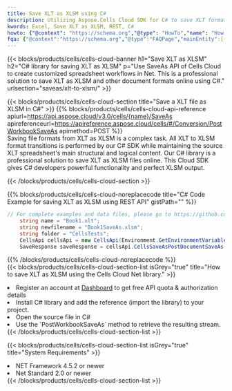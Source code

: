 ```yaml
---
title: Save XLT as XLSM using C# 
description: Utilizing Aspose.Cells Cloud SDK for C# to save XLT format file as XLSM format file. 
kwords: Excel, Save XLT as XLSM, REST, C#
howto: {"@context": "https://schema.org","@type": "HowTo","name": "How to save XLT as XLSM using the Cells Cloud Net library.","description": "How to save XLT as XLSM using the Cells Cloud Net library.","image": {"@type": "ImageObject"},"url": "/net/saveas/xlt-to-xlsm/","step": [{ "@type": "HowToStep","name": "How to save XLT as XLSM using the Cells Cloud Net library. step 1", "image": {"@type": "ImageObject",},"url": "/net/saveas/xlt-to-xlsm/","text": "Register an account at <a href='https://dashboard.aspose.cloud/'>Dashboard</a> to get free API quota & authorization details",},{ "@type": "HowToStep","name": "How to save XLT as XLSM using the Cells Cloud Net library. step 1", "image": {"@type": "ImageObject",},"url": "/net/saveas/xlt-to-xlsm/","text": "Install C# library and add the reference (import the library) to your project.",},{ "@type": "HowToStep","name": "How to save XLT as XLSM using the Cells Cloud Net library. step 1", "image": {"@type": "ImageObject",},"url": "/net/saveas/xlt-to-xlsm/","text": "Open the source file in C#",},{ "@type": "HowToStep","name": "How to save XLT as XLSM using the Cells Cloud Net library. step 1", "image": {"@type": "ImageObject",},"url": "/net/saveas/xlt-to-xlsm/","text": "Use the `PostWorkbookSaveAs` method to retrieve the resulting stream.",}, ],"supply": {"@type": "HowToSupply","name": "document"},"tool": [{"@type": "HowToTool","name": "Visual Studio, Visual Studio Code, Rider"},{"@type": "HowToTool","name": "Aspose Cells"}],"totalTime": "PT6M"}
fqa: {"@context":"https://schema.org","@type":"FAQPage","mainEntity":[{"@type":"Question","name":"Why save file as other formats file in C# using REST API?","acceptedAnswer":{"@type":"Answer","text":"Documents are encoded in many ways, and some files may be incompatible with the software you use. To open and read such files, just save them as appropriate file formats.<br/><ol><li>Install .NET SDK and add the reference (import the library) to your project.</li><li>Open the source file in C# using REST API.</li><li>Call the PostWorkbookSaveAsRequest() method, passing an output filename with required extension.</li><li>Get the result of save as a separate file.</li></ol>"}},{"@type":"Question","name":"What file formats can I save as with your C# library?","acceptedAnswer":{"@type":"Answer","text":"We support a variety of file formats for conversion using .NET library, including XLSX, Excel, xls , PDF, CSV, HTML, Markdown, XML, PNG, JPG, TIFF, Json, TXT and many more."}},{"@type":"Question","name":"What is the maximum allowed file size for conversion using this .NET library?","acceptedAnswer":{"@type":"Answer","text":"There are no file size limits for format conversions using .NET library."}}]}
---
```



{{< blocks/products/cells/cells-cloud-banner h1="Save XLT as XLSM" h2="C# library for saving XLT as XLSM" p="Use SaveAs API of Cells Cloud to create customized spreadsheet workflows in Net. This is a professional solution to save XLT as XLSM and other document formats online using C#." urlsection="saveas/xlt-to-xlsm/" >}}

{{< blocks/products/cells/cells-cloud-section  title="Save a XLT file as XLSM in C#" >}}
{{% blocks/products/cells/cells-cloud-api-reference  apiurl=https://api.aspose.cloud/v3.0/cells/{name}/SaveAs  apireferenceurl=https://apireference.aspose.cloud/cells/#/Conversion/PostWorkbookSaveAs  apimethod=POST %}}
<br/>
Saving file formats from XLT as XLSM is a complex task. All XLT to XLSM format transitions is performed by our C# SDK while maintaining the source XLT spreadsheet's main structural and logical content. Our C# library is a professional solution to save XLT as XLSM files online. This Cloud SDK gives C# developers powerful functionality and perfect XLSM output.

{{< /blocks/products/cells/cells-cloud-section >}}

{{% blocks/products/cells/cells-cloud-noreplacecode title="C# Code Example for saving XLT as XLSM using REST API" gistPath="" %}}
  
```cs
// For complete examples and data files, please go to https://github.com/aspose-cells-cloud/aspose-cells-cloud-dotnet/
    string name = "Book1.xlt";
    string newfilename = "Book1SaveAs.xlsm";
    string folder = "CellsTests";
    CellsApi cellsApi = new CellsApi(Environment.GetEnvironmentVariable("ProductClientId"), Environment.GetEnvironmentVariable("ProductClientSecret"));
    SaveResponse saveResponse = cellsApi.CellsSaveAsPostDocumentSaveAs(name, null, newfilename, null,null,folder);
```
  
{{% /blocks/products/cells/cells-cloud-noreplacecode  %}}
<br/>
{{< blocks/products/cells/cells-cloud-section-list isGrey="true"  title="How to save XLT as XLSM using the Cells Cloud Net library." >}}
<li>Register an account at <a href="https://dashboard.aspose.cloud/">Dashboard</a> to get free API quota & authorization details</li>
<li>Install C# library and add the reference (import the library) to your project.</li>
<li>Open the source file in C#</li>
<li>Use the `PostWorkbookSaveAs` method to retrieve the resulting stream.</li>
{{< /blocks/products/cells/cells-cloud-section-list >}}

{{< blocks/products/cells/cells-cloud-section-list isGrey="true"  title="System Requirements" >}}
<li>NET Framework 4.5.2 or newer</li>
<li>Net Standard 2.0 or newer</li>
{{< /blocks/products/cells/cells-cloud-section-list >}}
